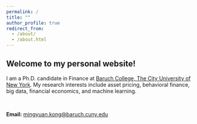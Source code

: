 ```yaml
---
permalink: /
title: ""
author_profile: true
redirect_from: 
  - /about/
  - /about.html
---
```


<h2>Welcome to my personal website!</h2>

I am a Ph.D. candidate in Finance at [Baruch College, The City University of New York](https://www.baruch.cuny.edu/).
My research interests include asset pricing, behavioral finance, big data, financial economics, and machine learning.


<p>&nbsp;</p>

**Email:** [mingyuan.kong@baruch.cuny.edu](mingyuan.kong@baruch.cuny.edu)
